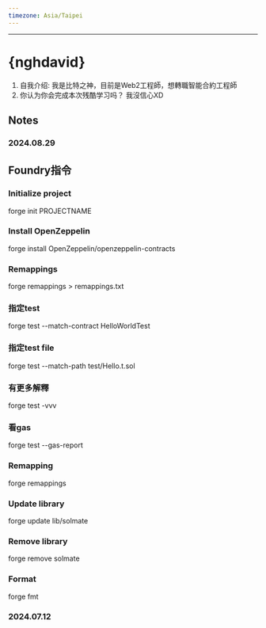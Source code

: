 ```yaml
---
timezone: Asia/Taipei
---
```



---

# {nghdavid}

1. 自我介绍: 我是比特之神，目前是Web2工程師，想轉職智能合約工程師
2. 你认为你会完成本次残酷学习吗？ 我沒信心XD

## Notes

<!-- Content_START -->

### 2024.08.29

## Foundry指令

### Initialize project
forge init PROJECTNAME

### Install OpenZeppelin
forge install OpenZeppelin/openzeppelin-contracts

### Remappings
forge remappings > remappings.txt

### 指定test
forge test --match-contract HelloWorldTest

### 指定test file
forge test --match-path test/Hello.t.sol

### 有更多解釋
forge test -vvv

### 看gas
forge test --gas-report

### Remapping
forge remappings

### Update library
forge update lib/solmate

### Remove library
forge remove solmate

### Format
forge fmt


### 2024.07.12

<!-- Content_END -->
